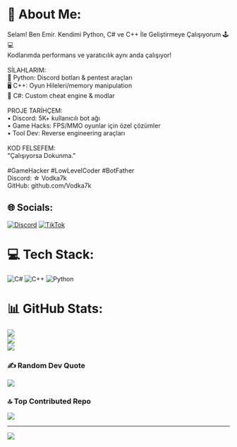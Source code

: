 # 💫 About Me:
Selam! Ben Emir. Kendimi Python, C# ve C++ İle Geliştirmeye Çalışıyorum 🕹️💻<br>Kodlarımda performans ve yaratıcılık aynı anda çalışıyor!<br><br>SİLAHLARIM:<br>🐍 Python: Discord botları & pentest araçları<br>🖥️ C++: Oyun Hileleri/memory manipulation<br>🔧 C#: Custom cheat engine & modlar<br><br>PROJE TARİHÇEM:<br>• Discord: 5K+ kullanıcılı bot ağı<br>• Game Hacks: FPS/MMO oyunlar için özel çözümler<br>• Tool Dev: Reverse engineering araçları<br><br>KOD FELSEFEM:<br>"Çalışıyorsa Dokunma."<br><br>#GameHacker #LowLevelCoder #BotFather<br>Discord: ☆ Vodka7k<br>GitHub: github.com/Vodka7k


## 🌐 Socials:
[![Discord](https://img.shields.io/badge/Discord-%237289DA.svg?logo=discord&logoColor=white)](https://discord.gg/https://discord.gg/ezwin) [![TikTok](https://img.shields.io/badge/TikTok-%23000000.svg?logo=TikTok&logoColor=white)](https://tiktok.com/@https://www.tiktok.com/@vodkaxwasetup) 

# 💻 Tech Stack:
![C#](https://img.shields.io/badge/c%23-%23239120.svg?style=for-the-badge&logo=csharp&logoColor=white) ![C++](https://img.shields.io/badge/c++-%2300599C.svg?style=for-the-badge&logo=c%2B%2B&logoColor=white) ![Python](https://img.shields.io/badge/python-3670A0?style=for-the-badge&logo=python&logoColor=ffdd54)
# 📊 GitHub Stats:
![](https://github-readme-stats.vercel.app/api?username=Vodka7k&theme=midnight-purple&hide_border=true&include_all_commits=false&count_private=false)<br/>
![](https://nirzak-streak-stats.vercel.app/?user=Vodka7k&theme=midnight-purple&hide_border=true)<br/>
![](https://github-readme-stats.vercel.app/api/top-langs/?username=Vodka7k&theme=midnight-purple&hide_border=true&include_all_commits=false&count_private=false&layout=compact)

### ✍️ Random Dev Quote
![](https://quotes-github-readme.vercel.app/api?type=horizontal&theme=radical)

### 🔝 Top Contributed Repo
![](https://github-contributor-stats.vercel.app/api?username=Vodka7k&limit=5&theme=dark&combine_all_yearly_contributions=true)

---
[![](https://visitcount.itsvg.in/api?id=Vodka7k&icon=0&color=0)](https://visitcount.itsvg.in)

